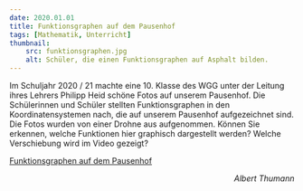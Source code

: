 ```yaml
---
date: 2020.01.01
title: Funktionsgraphen auf dem Pausenhof
tags: [Mathematik, Unterricht]
thumbnail: 
    src: funktionsgraphen.jpg
    alt: Schüler, die einen Funktionsgraphen auf Asphalt bilden.
---
```


<p>Im Schuljahr 2020 / 21 machte eine 10. Klasse des WGG unter der Leitung ihres Lehrers Philipp Heid schöne Fotos auf unserem Pausenhof. Die Schülerinnen und Schüler stellten Funktionsgraphen in den Koordinatensystemen nach, die auf unserem Pausenhof aufgezeichnet sind. Die Fotos wurden von einer Drohne aus aufgenommen. Können Sie erkennen, welche Funktionen hier graphisch dargestellt werden? Welche Verschiebung wird im Video gezeigt?</p>
<p>
    <a href="https://www.youtube.com/watch?v=0uNOxB8DZIA">Funktionsgraphen auf dem Pausenhof</a>
    <youtube watch="0uNOxB8DZIA"></youtube>
</p>
<p style='text-align:right; font-style: italic'>Albert Thumann</p>